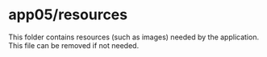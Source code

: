 # app05/resources

This folder contains resources (such as images) needed by the application. This file can
be removed if not needed.
